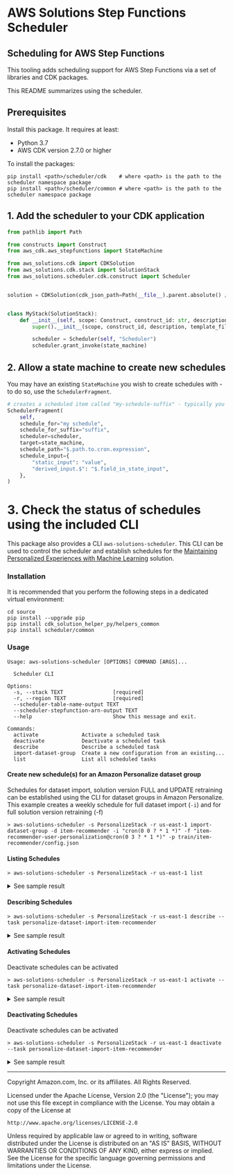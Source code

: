 # AWS Solutions Step Functions Scheduler
## Scheduling for AWS Step Functions

This tooling adds scheduling support for AWS Step Functions via a set of libraries and CDK packages. 

This README summarizes using the scheduler. 

## Prerequisites

Install this package. It requires at least:

- Python 3.7
- AWS CDK version 2.7.0 or higher

To install the packages: 

```
pip install <path>/scheduler/cdk    # where <path> is the path to the scheduler namespace package
pip install <path>/scheduler/common # where <path> is the path to the scheduler namespace package 
```
 
## 1. Add the scheduler to your CDK application

```python
from pathlib import Path

from constructs import Construct
from aws_cdk.aws_stepfunctions import StateMachine

from aws_solutions.cdk import CDKSolution
from aws_solutions.cdk.stack import SolutionStack
from aws_solutions.scheduler.cdk.construct import Scheduler


solution = CDKSolution(cdk_json_path=Path(__file__).parent.absolute() / "cdk.json")


class MyStack(SolutionStack):
    def __init__(self, scope: Construct, construct_id: str, description: str, template_filename, state_machine: StateMachine, **kwargs):
        super().__init__(scope, construct_id, description, template_filename, **kwargs)

        scheduler = Scheduler(self, "Scheduler")
        scheduler.grant_invoke(state_machine)
```

## 2. Allow a state machine to create new schedules

You may have an existing `StateMachine` you wish to create schedules with - to do so, use the `SchedulerFragment`.

```python
# creates a scheduled item called "my-schedule-suffix" - typically you will use part of the state input for the suffix.
SchedulerFragment(
    self,
    schedule_for="my schedule",
    schedule_for_suffix="suffix",
    scheduler=scheduler,
    target=state_machine,
    schedule_path="$.path.to.cron.expression",
    schedule_input={
        "static_input": "value",
        "derived_input.$": "$.field_in_state_input",
    },
)
```

# 3. Check the status of schedules using the included CLI

This package also provides a CLI `aws-solutions-scheduler`. This CLI can be used to control the scheduler and establish
schedules for the [Maintaining Personalized Experiences with Machine Learning](https://aws.amazon.com/solutions/implementations/maintaining-personalized-experiences-with-ml/) 
solution. 

### Installation

It is recommended that you perform the following steps in a dedicated virtual environment:

```shell
cd source 
pip install --upgrade pip 
pip install cdk_solution_helper_py/helpers_common
pip install scheduler/common 
```

### Usage

```shell
Usage: aws-solutions-scheduler [OPTIONS] COMMAND [ARGS]...

  Scheduler CLI

Options:
  -s, --stack TEXT                [required]
  -r, --region TEXT               [required]
  --scheduler-table-name-output TEXT
  --scheduler-stepfunction-arn-output TEXT
  --help                          Show this message and exit.

Commands:
  activate              Activate a scheduled task
  deactivate            Deactivate a scheduled task
  describe              Describe a scheduled task
  import-dataset-group  Create a new configuration from an existing...
  list                  List all scheduled tasks
```

#### Create new schedule(s) for an Amazon Personalize dataset group

Schedules for dataset import, solution version FULL and UPDATE retraining can be established using the CLI for dataset 
groups in Amazon Personalize. This example creates a weekly schedule for full dataset import (`-i`) and for full
solution version retraining (-f)

```shell
> aws-solutions-scheduler -s PersonalizeStack -r us-east-1 import-dataset-group -d item-recommender -i "cron(0 0 ? * 1 *)" -f "item-recommender-user-personalization@cron(0 3 ? * 1 *)" -p train/item-recommender/config.json
```

#### Listing Schedules

```shell
> aws-solutions-scheduler -s PersonalizeStack -r us-east-1 list
```
<details>
<summary>See sample result</summary>

```json
{
  "tasks": [
    "personalize-dataset-import-item-recommender",
    "solution-maintenance-full-item-recommender-user-personalization"
  ]
}
```

</details>

#### Describing Schedules

```shell
> aws-solutions-scheduler -s PersonalizeStack -r us-east-1 describe --task personalize-dataset-import-item-recommender
```
<details>
<summary>See sample result</summary>

```json
{
  "task": {
    "active": true,
    "name": "personalize-dataset-import-item-recommender",
    "schedule": "cron(*/15 * * * ? *)",
    "step_function": "arn:aws:states:us-east-1:111122223333:stateMachine:personalizestack-periodic-dataset-import-aaaaaaaaaaaa",
    "version": "v1"
  }
}
```

</details>

#### Activating Schedules

Deactivate schedules can be activated

```shell
> aws-solutions-scheduler -s PersonalizeStack -r us-east-1 activate --task personalize-dataset-import-item-recommender
```
<details>
<summary>See sample result</summary>

```json
{
  "task": {
    "active": true,
    "name": "personalize-dataset-import-item-recommender",
    "schedule": "cron(0 0 ? * 1 *)",
    "step_function": "arn:aws:states:us-east-1:111122223333:stateMachine:personalizestack-periodic-dataset-import-aaaaaaaaaaaa",
    "version": "v1"
  }
}
```

</details>

#### Deactivating Schedules

Deactivate schedules can be activated

```shell
> aws-solutions-scheduler -s PersonalizeStack -r us-east-1 deactivate --task personalize-dataset-import-item-recommender
```
<details>
<summary>See sample result</summary>

```json
{
  "task": {
    "active": false,
    "name": "personalize-dataset-import-item-recommender",
    "schedule": "cron(0 0 ? * 1 *)",
    "step_function": "arn:aws:states:us-east-1:111122223333:stateMachine:personalizestack-periodic-dataset-import-aaaaaaaaaaaa",
    "version": "v1"
  }
}
```

</details>

***

Copyright Amazon.com, Inc. or its affiliates. All Rights Reserved.

Licensed under the Apache License, Version 2.0 (the "License");
you may not use this file except in compliance with the License.
You may obtain a copy of the License at

    http://www.apache.org/licenses/LICENSE-2.0

Unless required by applicable law or agreed to in writing, software
distributed under the License is distributed on an "AS IS" BASIS,
WITHOUT WARRANTIES OR CONDITIONS OF ANY KIND, either express or implied.
See the License for the specific language governing permissions and
limitations under the License.